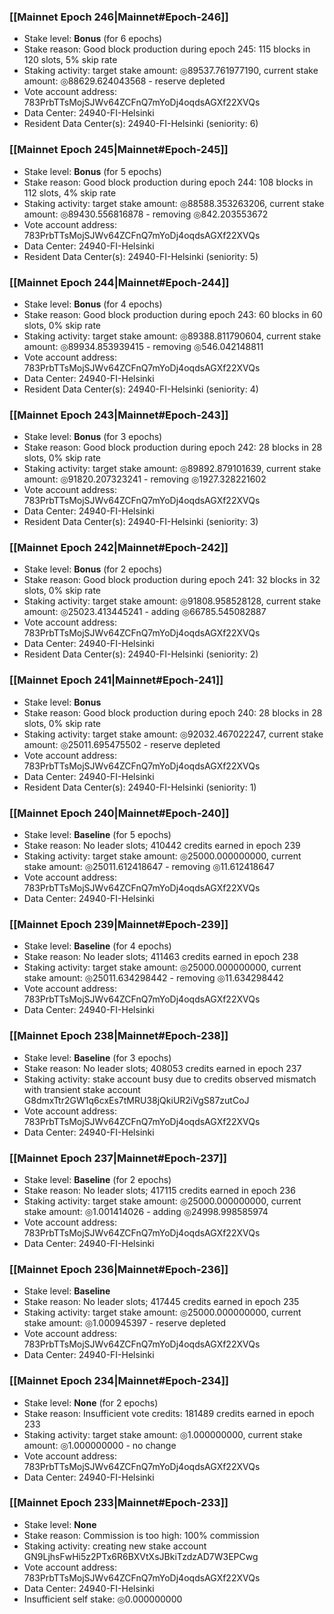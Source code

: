 ### [[Mainnet Epoch 246|Mainnet#Epoch-246]]
* Stake level: **Bonus** (for 6 epochs)
* Stake reason: Good block production during epoch 245: 115 blocks in 120 slots, 5% skip rate
* Staking activity: target stake amount: ◎89537.761977190, current stake amount: ◎88629.624043568 - reserve depleted
* Vote account address: 783PrbTTsMojSJWv64ZCFnQ7mYoDj4oqdsAGXf22XVQs
* Data Center: 24940-FI-Helsinki
* Resident Data Center(s): 24940-FI-Helsinki (seniority: 6)
### [[Mainnet Epoch 245|Mainnet#Epoch-245]]
* Stake level: **Bonus** (for 5 epochs)
* Stake reason: Good block production during epoch 244: 108 blocks in 112 slots, 4% skip rate
* Staking activity: target stake amount: ◎88588.353263206, current stake amount: ◎89430.556816878 - removing ◎842.203553672
* Vote account address: 783PrbTTsMojSJWv64ZCFnQ7mYoDj4oqdsAGXf22XVQs
* Data Center: 24940-FI-Helsinki
* Resident Data Center(s): 24940-FI-Helsinki (seniority: 5)
### [[Mainnet Epoch 244|Mainnet#Epoch-244]]
* Stake level: **Bonus** (for 4 epochs)
* Stake reason: Good block production during epoch 243: 60 blocks in 60 slots, 0% skip rate
* Staking activity: target stake amount: ◎89388.811790604, current stake amount: ◎89934.853939415 - removing ◎546.042148811
* Vote account address: 783PrbTTsMojSJWv64ZCFnQ7mYoDj4oqdsAGXf22XVQs
* Data Center: 24940-FI-Helsinki
* Resident Data Center(s): 24940-FI-Helsinki (seniority: 4)
### [[Mainnet Epoch 243|Mainnet#Epoch-243]]
* Stake level: **Bonus** (for 3 epochs)
* Stake reason: Good block production during epoch 242: 28 blocks in 28 slots, 0% skip rate
* Staking activity: target stake amount: ◎89892.879101639, current stake amount: ◎91820.207323241 - removing ◎1927.328221602
* Vote account address: 783PrbTTsMojSJWv64ZCFnQ7mYoDj4oqdsAGXf22XVQs
* Data Center: 24940-FI-Helsinki
* Resident Data Center(s): 24940-FI-Helsinki (seniority: 3)
### [[Mainnet Epoch 242|Mainnet#Epoch-242]]
* Stake level: **Bonus** (for 2 epochs)
* Stake reason: Good block production during epoch 241: 32 blocks in 32 slots, 0% skip rate
* Staking activity: target stake amount: ◎91808.958528128, current stake amount: ◎25023.413445241 - adding ◎66785.545082887
* Vote account address: 783PrbTTsMojSJWv64ZCFnQ7mYoDj4oqdsAGXf22XVQs
* Data Center: 24940-FI-Helsinki
* Resident Data Center(s): 24940-FI-Helsinki (seniority: 2)
### [[Mainnet Epoch 241|Mainnet#Epoch-241]]
* Stake level: **Bonus**
* Stake reason: Good block production during epoch 240: 28 blocks in 28 slots, 0% skip rate
* Staking activity: target stake amount: ◎92032.467022247, current stake amount: ◎25011.695475502 - reserve depleted
* Vote account address: 783PrbTTsMojSJWv64ZCFnQ7mYoDj4oqdsAGXf22XVQs
* Data Center: 24940-FI-Helsinki
* Resident Data Center(s): 24940-FI-Helsinki (seniority: 1)
### [[Mainnet Epoch 240|Mainnet#Epoch-240]]
* Stake level: **Baseline** (for 5 epochs)
* Stake reason: No leader slots; 410442 credits earned in epoch 239
* Staking activity: target stake amount: ◎25000.000000000, current stake amount: ◎25011.612418647 - removing ◎11.612418647
* Vote account address: 783PrbTTsMojSJWv64ZCFnQ7mYoDj4oqdsAGXf22XVQs
* Data Center: 24940-FI-Helsinki
### [[Mainnet Epoch 239|Mainnet#Epoch-239]]
* Stake level: **Baseline** (for 4 epochs)
* Stake reason: No leader slots; 411463 credits earned in epoch 238
* Staking activity: target stake amount: ◎25000.000000000, current stake amount: ◎25011.634298442 - removing ◎11.634298442
* Vote account address: 783PrbTTsMojSJWv64ZCFnQ7mYoDj4oqdsAGXf22XVQs
* Data Center: 24940-FI-Helsinki
### [[Mainnet Epoch 238|Mainnet#Epoch-238]]
* Stake level: **Baseline** (for 3 epochs)
* Stake reason: No leader slots; 408053 credits earned in epoch 237
* Staking activity: stake account busy due to credits observed mismatch with transient stake account G8dmxTtr2GW1q6cxEs7tMRU38jQkiUR2iVgS87zutCoJ
* Vote account address: 783PrbTTsMojSJWv64ZCFnQ7mYoDj4oqdsAGXf22XVQs
* Data Center: 24940-FI-Helsinki
### [[Mainnet Epoch 237|Mainnet#Epoch-237]]
* Stake level: **Baseline** (for 2 epochs)
* Stake reason: No leader slots; 417115 credits earned in epoch 236
* Staking activity: target stake amount: ◎25000.000000000, current stake amount: ◎1.001414026 - adding ◎24998.998585974
* Vote account address: 783PrbTTsMojSJWv64ZCFnQ7mYoDj4oqdsAGXf22XVQs
* Data Center: 24940-FI-Helsinki
### [[Mainnet Epoch 236|Mainnet#Epoch-236]]
* Stake level: **Baseline**
* Stake reason: No leader slots; 417445 credits earned in epoch 235
* Staking activity: target stake amount: ◎25000.000000000, current stake amount: ◎1.000945397 - reserve depleted
* Vote account address: 783PrbTTsMojSJWv64ZCFnQ7mYoDj4oqdsAGXf22XVQs
* Data Center: 24940-FI-Helsinki
### [[Mainnet Epoch 234|Mainnet#Epoch-234]]
* Stake level: **None** (for 2 epochs)
* Stake reason: Insufficient vote credits: 181489 credits earned in epoch 233
* Staking activity: target stake amount: ◎1.000000000, current stake amount: ◎1.000000000 - no change
* Vote account address: 783PrbTTsMojSJWv64ZCFnQ7mYoDj4oqdsAGXf22XVQs
* Data Center: 24940-FI-Helsinki
### [[Mainnet Epoch 233|Mainnet#Epoch-233]]
* Stake level: **None**
* Stake reason: Commission is too high: 100% commission
* Staking activity: creating new stake account GN9LjhsFwHi5z2PTx6R6BXVtXsJBkiTzdzAD7W3EPCwg
* Vote account address: 783PrbTTsMojSJWv64ZCFnQ7mYoDj4oqdsAGXf22XVQs
* Data Center: 24940-FI-Helsinki
* Insufficient self stake: ◎0.000000000